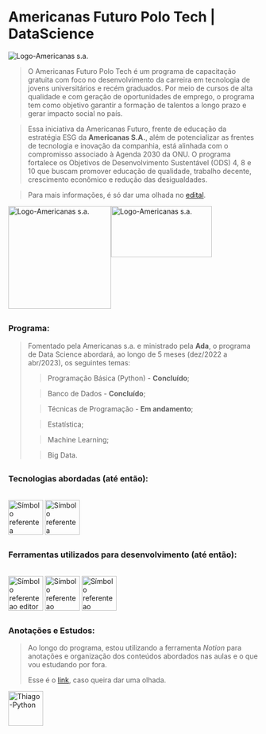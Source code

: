 # Americanas Futuro Polo Tech | DataScience

<img align="center" alt="Logo-Americanas s.a." src="https://polotech.americanas.io/share-poster.png">

> O Americanas Futuro Polo Tech é um programa de capacitação gratuita com foco no desenvolvimento da carreira em tecnologia de jovens universitários e recém graduados. Por meio de cursos de alta qualidade e com geração de oportunidades de emprego, o programa tem como objetivo garantir a formação de talentos a longo prazo e gerar impacto social no país.

> Essa iniciativa da Americanas Futuro, frente de educação da estratégia ESG da **Americanas S.A.**, além de potencializar as frentes de tecnologia e inovação da companhia, está alinhada com o compromisso associado à Agenda 2030 da ONU. O programa fortalece os Objetivos de Desenvolvimento Sustentável (ODS) 4, 8 e 10 que buscam promover educação de qualidade, trabalho decente, crescimento econômico e redução das desigualdades.

> Para mais informações, é só dar uma olhada no <a href=https://github.com/thiagobrit0/Americanas-PoloTech-DataScience/files/10669696/Edital.Polo.Tech.pdf target="_blank">edital</a>.


<div style="display: flex"><br>
  <img align="center" alt="Logo-Americanas s.a." width=207 src="https://programadoresbrasil.com.br/wp-content/uploads/2022/02/americanas-sa.png">
  <img align="center" alt="Logo-Americanas s.a." width=203 height=103 src="https://yt3.ggpht.com/szC0cpXS4cgBApOTeOUe-0TmrHkeaUr_XQzKyPcmlzy2mYd9_jxk817iwC8iIwgttSmNwkAu8gQ=s900-c-k-c0x00ffffff-no-rj">
</div>

##
### Programa:
> Fomentado pela Americanas s.a. e ministrado pela **Ada**, o programa de Data Science abordará, ao longo de 5 meses (dez/2022 a abr/2023), os seguintes temas:
>> Programação Básica (Python) - **Concluído**;
>
>> Banco de Dados - **Concluído**;
>
>> Técnicas de Programação - **Em andamento**;
>
>> Estatística;
>
>> Machine Learning;
>
>> Big Data.

##
### Tecnologias abordadas (até então):
<div style="display: inline_block, align-items: center"><br>
  <img align="center" height="70" width="70" src="https://cdn.jsdelivr.net/gh/devicons/devicon/icons/python/python-original.svg" alt="Símbolo referente a Linguagem de Programação Python">
  <img align="center" height="70" width="70" src="https://cdn.jsdelivr.net/gh/devicons/devicon/icons/postgresql/postgresql-original.svg" alt="Símbolo referente a Linguagem de Queries PostgreSQL">
</div>

##
### Ferramentas utilizados para desenvolvimento (até então):
<div style="display: inline_block"><br>
  <img align="center" height="70" width="70" src="https://visualstudio.microsoft.com/wp-content/uploads/2022/09/VisualStudioCode.svg" alt="Símbolo referente ao editor de código Visual Studio Code (VS Code)">
  <img align="center" height="70" width="70" src="https://cdn.jsdelivr.net/gh/devicons/devicon/icons/jupyter/jupyter-original-wordmark.svg" alt="Símbolo referente ao Framework Jupyter">
  <img align="center" height="70" width="70" src="https://dbeaver.com/img/dbeaver-head.png" alt="Símbolo referente ao framework DBeaver">
</div>

##
### Anotações e Estudos:
> Ao longo do programa, estou utilizando a ferramenta *Notion* para anotações e organização dos conteúdos abordados nas aulas e o que vou estudando por fora.
>
> Esse é o <a href="https://thiagobrito.notion.site/Americanas-Futuro-Polo-Tech-5ca0bcabcbd54cac84d5ae7a0c82fc29" target="_blank">link</a>, caso queira dar uma olhada.
<img align="center" alt="Thiago-Python" height="70" width="70" src="https://upload.wikimedia.org/wikipedia/commons/4/45/Notion_app_logo.png">
